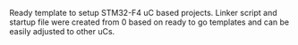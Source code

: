 Ready template to setup STM32-F4 uC based projects.
Linker script and startup file were created from 0 based on ready to go templates and can be easily adjusted to other uCs.